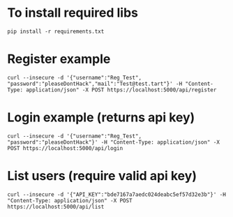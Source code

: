 # To install required libs
```
pip install -r requirements.txt
```
# Register example
```
curl --insecure -d '{"username":"Reg_Test", "password":"pleaseDontHack","mail":"Test@test.tart"}' -H "Content-Type: application/json" -X POST https://localhost:5000/api/register
```
# Login example (returns api key)
```
curl --insecure -d '{"username":"Reg_Test", "password":"pleaseDontHack"}' -H "Content-Type: application/json" -X POST https://localhost:5000/api/login
```

# List users (require valid api key)
```
curl --insecure -d '{"API_KEY":"bde7167a7aedc024deabc5ef57d32e3b"}' -H "Content-Type: application/json" -X POST https://localhost:5000/api/list
```
